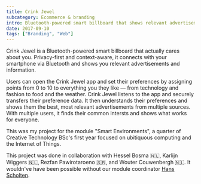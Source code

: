 ```yaml
---
title: Crink Jewel
subcategory: Ecommerce & branding
intro: Bluetooth-powered smart billboard that shows relevant advertisements and information based on who's passing by it.
date: 2017-09-10
tags: ["Branding", "Web"]
---
```


Crink Jewel is a Bluetooth-powered smart billboard that actually cares about you. Privacy-first and context-aware, it connects with your smartphone via Bluetooth and shows you relevant advertisements and information.

Users can open the Crink Jewel app and set their preferences by assigning points from 0 to 10 to everything you they like — from technology and fashion to food and the weather. Crink Jewel listens to the app and securely transfers their preference data. It then understands their preferences and shows them the best, most relevant advertisements from multiple sources. With multiple users, it finds their common intersts and shows what works for everyone.

This was my project for the module "Smart Environments", a quarter of Creative Technology BSc's first year focused on ubitiquous computing and the Internet of Things.

<footer>This project was done in collaboration with Hessel Bosma 🇳🇱, Karlijn Wiggers 🇳🇱, Rezfan Pawirotaroeno 🇸🇷, and Wouter Couwenbergh 🇳🇱. It wouldn've have been possible without our module coordinator <a href="http://wwwhome.ewi.utwente.nl/~scholten/" target="_blank" rel="noopener noreferrer">Hans Scholten</a>.</footer>